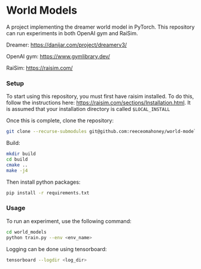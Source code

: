 # World Models

A project implementing the dreamer world model in PyTorch. This repository can run experiments in both OpenAI gym and
RaiSim.

Dreamer: https://danijar.com/project/dreamerv3/

OpenAI gym: https://www.gymlibrary.dev/

RaiSim: https://raisim.com/

### Setup

To start using this repository, you must first have raisim installed. To do this, follow the instructions here:
https://raisim.com/sections/Installation.html. It is assumed that your installation directory is called
```$LOCAL_INSTALL```

Once this is complete, clone the repository:

```bash
git clone --recurse-submodules git@github.com:reeceomahoney/world-model.git
```

Build:

```bash
mkdir build
cd build
cmake ..
make -j4
```

Then install python packages:

```bash
pip install -r requirements.txt
```

### Usage

To run an experiment, use the following command:

```bash
cd world_models
python train.py --env <env_name>
```

Logging can be done using tensorboard:

```bash
tensorboard --logdir <log_dir>
```